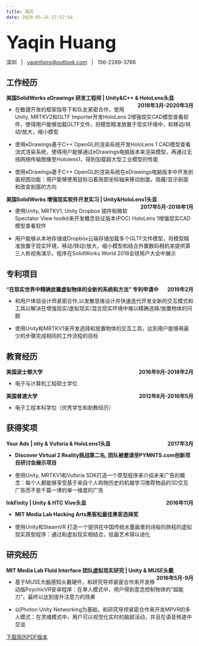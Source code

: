 ```yaml
---
title: 简历
date: 2020-05-16 17:57:54
---
```


<font size=14>__Yaqin Huang__ </font> 

深圳 &nbsp; | &nbsp; yaqinhpro@outlook.com &nbsp; | &nbsp; 156-2289-3786

## 工作经历

__<div style="float:left;">美国SolidWorks eDrawings 研发工程师 | Unity&C++ & HoloLens头显</div> <div style="float:right;">2018年3月-2020年3月</div></br>__     

- 在敏捷开发的框架指导下和队友紧密合作，使用Unity, MRTKV2和GLTF Importer开发HoloLens 2增强现实CAD模型查看软件，使得用户能够加载GLTF文件，将模型精准放置于现实环境中，和移动/转动/放大，缩小模型

- 使用eDrawings基于C++ OpenGL的渲染系统开发HoloLens 1 CAD模型查看流式渲染系统，使得用户能够通过eDrawings电脑版本来渲染模型，再通过无线网络传输图像至Hololens1，得到加载超大型工业模型的性能

- 使用eDrawings基于C++ OpenGL的渲染系统在eDrawings电脑版本中开发剖面视图功能：用户能够使用鼠标沿着局部坐标轴来移动剖面，隐藏/显示剖面和改变剖面的方向

__<div style="float:left;">美国SolidWorks 增强现实软件开发实习 | Unity&HoloLens1头显</div> <div style="float:right;">2017年5月-2018年1月</div></br>__

- 使用Unity, MRTKV1, Unity Dropbox 插件和微软Spectator View toolkit来开发概念验证版本(POC) HoloLens 1增强现实CAD模型查看软件

- 用户能够从本地存储或Dropbox云端存储加载多个GLTF文件模型，将模型精准放置于现实环境，移动/转动/放大，缩小模型和结合外置数码相机来提供第三人称视角演示，程序在SolidWorks World 2018全球用户大会中展示

## 专利项目

__<div style="float:left;">“在现实世界中精确放置虚拟物体的全新的系统和方法” 专利申请中</div> <div style="float:right;">2019年2月</div></br>__

- 和用户体验设计师紧密合作,以发散思维设计并快速迭代开发全新的交互模式和工具以解决在增强现实/虚拟现实/混合现实环境中难以精确选择/放置物体的问题

- 使用Unity和MRTKV1来开发选择和放置物体的交互工具，达到用户能够用最少的步骤完成相同的工作流程的目标

## 教育经历

__<div style="float:left;">美国波士顿大学</div> <div style="float:right;">2016年9月-2018年2月</div></br>__

- 电子与计算机工程硕士学位

__<div style="float:left;">美国普渡大学</div> <div style="float:right;">2012年8月-2016年5月</div></br>__

- 电子工程本科学位（优秀学生和助教经历）

## 获得奖项

__<div style="float:left;">Your Ads | nity & Vuforia & HoloLens1头显</div> <div style="float:right;">2017年3月</div></br>__

- __Discover Virtual 2 Reality挑战第二名, 团队被邀请至PYMNTS.com创新项目研讨会展示项目__

- 使用Unity, MRTKV1和Vuforia SDK打造一个原型程序来介绍未来广告的概念：每个人都能够享受基于来自个人购物历史的机器学习推荐物品的3D交互广告而不是千篇一律的单一维度的广告

__<div style="float:left;">InkFinity | Unity & HTC Vive头显</div> <div style="float:right;">2016年11月</div></br>__

- __MIT Media Lab Hacking Arts黑客松最佳黑客选择奖__

- 使用Unity和SteamVR 打造一个提供在中国传统水墨画里的诗般的旅程的虚拟现实原型程序：通过和虚拟现实相结合，绘画艺术得以进化

## 研究经历

__<div style="float:left;">MIT Media Lab Fluid Interface 团队虚拟现实研究 | Unity & MUSE头戴</div> <div style="float:right;">2016年5月-9月</div></br>__

- 基于MUSE大脑感知头戴硬件，和研究导师紧密合作来开发移动版PsychicVR安卓程序：在单人模式中，用户得到意念控制物体的“超能力”，最终以达到提升注意力的效果

- 以Photon Unity Networking为基础，和研究导师紧密合作来开发MPVR的多人模式：在灵魂模式中，用户可以视觉化实时的脑部活动，并且在语音频道中交谈

[下载简历PDF版本](/documents/个人简历-黄亚钦.pdf)